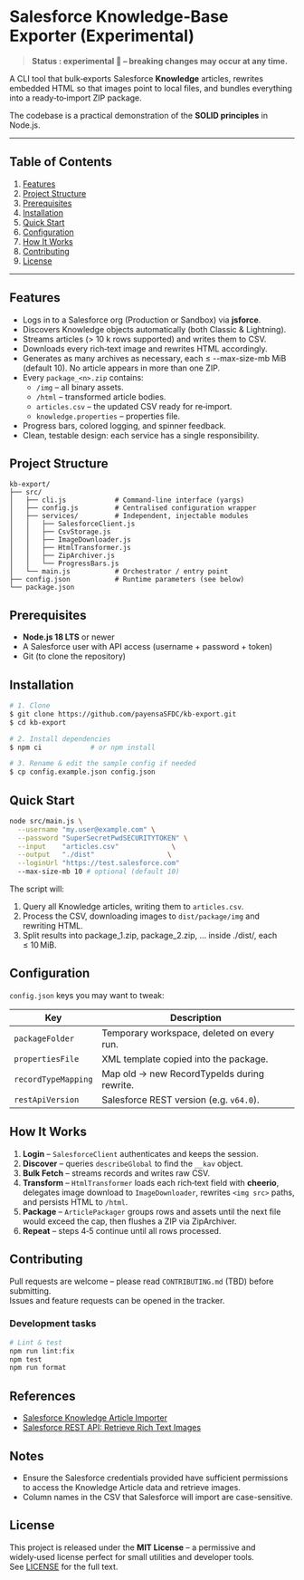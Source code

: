 # Salesforce Knowledge‑Base Exporter (Experimental)

> **Status : experimental 🚀 – breaking changes may occur at any time.**

A CLI tool that bulk‑exports Salesforce **Knowledge** articles, rewrites embedded HTML so that images point to local files, and bundles everything into a ready‑to‑import ZIP package.

The codebase is a practical demonstration of the **SOLID principles** in Node.js.

---

## Table of Contents

1. [Features](#features)
2. [Project Structure](#project-structure)
3. [Prerequisites](#prerequisites)
4. [Installation](#installation)
5. [Quick Start](#quick-start)
6. [Configuration](#configuration)
7. [How It Works](#how-it-works)
8. [Contributing](#contributing)
9. [License](#license)

---

## Features

- Logs in to a Salesforce org (Production or Sandbox) via **jsforce**.
- Discovers Knowledge objects automatically (both Classic & Lightning).
- Streams articles (> 10 k rows supported) and writes them to CSV.
- Downloads every rich‑text image and rewrites HTML accordingly.
- Generates as many archives as necessary, each ≤ --max-size-mb MiB (default 10). No article appears in more than one ZIP.
- Every `package_<n>.zip` contains:
  - `/img` – all binary assets.
  - `/html` – transformed article bodies.
  - `articles.csv` – the updated CSV ready for re‑import.
  - `knowledge.properties` – properties file.
- Progress bars, colored logging, and spinner feedback.
- Clean, testable design: each service has a single responsibility.

## Project Structure

```text
kb-export/
├── src/
│   ├── cli.js            # Command‑line interface (yargs)
│   ├── config.js         # Centralised configuration wrapper
│   ├── services/         # Independent, injectable modules
│   │   ├── SalesforceClient.js
│   │   ├── CsvStorage.js
│   │   ├── ImageDownloader.js
│   │   ├── HtmlTransformer.js
│   │   ├── ZipArchiver.js
│   │   └── ProgressBars.js
│   └── main.js           # Orchestrator / entry point
├── config.json           # Runtime parameters (see below)
└── package.json
```

## Prerequisites

- **Node.js 18 LTS** or newer
- A Salesforce user with API access (username + password + token)
- Git (to clone the repository)

## Installation

```bash
# 1. Clone
$ git clone https://github.com/payensaSFDC/kb-export.git
$ cd kb-export

# 2. Install dependencies
$ npm ci            # or npm install

# 3. Rename & edit the sample config if needed
$ cp config.example.json config.json
```

## Quick Start

```bash
node src/main.js \
  --username "my.user@example.com" \
  --password "SuperSecretPwdSECURITYTOKEN" \
  --input    "articles.csv"             \
  --output   "./dist"                  \
  --loginUrl "https://test.salesforce.com"
  --max-size-mb 10 # optional (default 10)
```

The script will:

1. Query all Knowledge articles, writing them to `articles.csv`.
2. Process the CSV, downloading images to `dist/package/img` and rewriting HTML.
3. Split results into package_1.zip, package_2.zip, … inside ./dist/, each ≤ 10 MiB.

## Configuration

`config.json` keys you may want to tweak:

| Key              | Description                                    |
| ---------------- | ---------------------------------------------- |
| `packageFolder`  | Temporary workspace, deleted on every run.      |
| `propertiesFile` | XML template copied into the package.           |
| `recordTypeMapping` | Map old → new RecordTypeIds during rewrite. |
| `restApiVersion` | Salesforce REST version (e.g. `v64.0`).        |

## How It Works

1. **Login** – `SalesforceClient` authenticates and keeps the session.
2. **Discover** – queries `describeGlobal` to find the `__kav` object.
3. **Bulk Fetch** – streams records and writes raw CSV.
4. **Transform** – `HtmlTransformer` loads each rich‑text field with **cheerio**, delegates image download to `ImageDownloader`, rewrites `<img src>` paths, and persists HTML to `/html`.
5. **Package** – `ArticlePackager` groups rows and assets until the next file would exceed the cap, then flushes a ZIP via ZipArchiver.
5. **Repeat** – steps 4‑5 continue until all rows processed.

## Contributing

Pull requests are welcome – please read `CONTRIBUTING.md` (TBD) before submitting.  
Issues and feature requests can be opened in the tracker.

### Development tasks

```bash
# Lint & test
npm run lint:fix
npm test
npm run format
```

## References

- [Salesforce Knowledge Article Importer](https://help.salesforce.com/s/articleView?id=service.knowledge_article_importer_04zip.htm&type=5)
- [Salesforce REST API: Retrieve Rich Text Images](https://developer.salesforce.com/docs/atlas.en-us.api_rest.meta/api_rest/dome_sobject_rich_text_image_retrieve.htm)

## Notes

- Ensure the Salesforce credentials provided have sufficient permissions to access the Knowledge Article data and retrieve images.
- Column names in the CSV that Salesforce will import are case-sensitive.

## License

This project is released under the **MIT License** – a permissive and widely‑used license perfect for small utilities and developer tools.  
See [LICENSE](LICENSE) for the full text.
